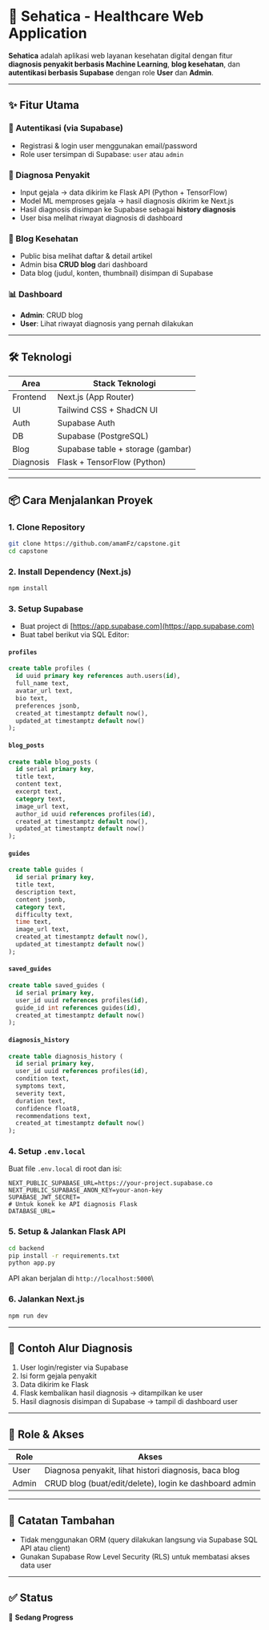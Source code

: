 # 🏥 Sehatica - Healthcare Web Application

**Sehatica** adalah aplikasi web layanan kesehatan digital dengan fitur **diagnosis penyakit berbasis Machine Learning**, **blog kesehatan**, dan **autentikasi berbasis Supabase** dengan role **User** dan **Admin**.

---

## ✨ Fitur Utama

### 🔐 Autentikasi (via Supabase)

- Registrasi & login user menggunakan email/password
- Role user tersimpan di Supabase: `user` atau `admin`

### 🧠 Diagnosa Penyakit

- Input gejala → data dikirim ke Flask API (Python + TensorFlow)
- Model ML memproses gejala → hasil diagnosis dikirim ke Next.js
- Hasil diagnosis disimpan ke Supabase sebagai **history diagnosis**
- User bisa melihat riwayat diagnosis di dashboard

### 📝 Blog Kesehatan

- Public bisa melihat daftar & detail artikel
- Admin bisa **CRUD blog** dari dashboard
- Data blog (judul, konten, thumbnail) disimpan di Supabase

### 📊 Dashboard

- **Admin**: CRUD blog
- **User**: Lihat riwayat diagnosis yang pernah dilakukan

---

## 🛠️ Teknologi

| Area      | Stack Teknologi                    |
| --------- | ---------------------------------- |
| Frontend  | Next.js (App Router)               |
| UI        | Tailwind CSS + ShadCN UI           |
| Auth      | Supabase Auth                      |
| DB        | Supabase (PostgreSQL) |
| Blog      | Supabase table + storage (gambar)  |
| Diagnosis | Flask + TensorFlow (Python)        |

---

## 📦 Cara Menjalankan Proyek

### 1. Clone Repository

```bash
git clone https://github.com/amamFz/capstone.git
cd capstone
```

### 2. Install Dependency (Next.js)

```bash
npm install
```

### 3. Setup Supabase

- Buat project di [https://app.supabase.com](https://app.supabase.com)
- Buat tabel berikut via SQL Editor:

#### `profiles`

```sql
create table profiles (
  id uuid primary key references auth.users(id),
  full_name text,
  avatar_url text,
  bio text,
  preferences jsonb,
  created_at timestamptz default now(),
  updated_at timestamptz default now()
);
```

#### `blog_posts`

```sql
create table blog_posts (
  id serial primary key,
  title text,
  content text,
  excerpt text,
  category text,
  image_url text,
  author_id uuid references profiles(id),
  created_at timestamptz default now(),
  updated_at timestamptz default now()
);
```

#### `guides`

```sql
create table guides (
  id serial primary key,
  title text,
  description text,
  content jsonb,
  category text,
  difficulty text,
  time text,
  image_url text,
  created_at timestamptz default now(),
  updated_at timestamptz default now()
);
```

#### `saved_guides`

```sql
create table saved_guides (
  id serial primary key,
  user_id uuid references profiles(id),
  guide_id int references guides(id),
  created_at timestamptz default now()
);
```

#### `diagnosis_history`

```sql
create table diagnosis_history (
  id serial primary key,
  user_id uuid references profiles(id),
  condition text,
  symptoms text,
  severity text,
  duration text,
  confidence float8,
  recommendations text,
  created_at timestamptz default now()
);
```

### 4. Setup `.env.local`

Buat file `.env.local` di root dan isi:

```env
NEXT_PUBLIC_SUPABASE_URL=https://your-project.supabase.co
NEXT_PUBLIC_SUPABASE_ANON_KEY=your-anon-key
SUPABASE_JWT_SECRET=
# Untuk konek ke API diagnosis Flask
DATABASE_URL=
```

### 5. Setup & Jalankan Flask API

```bash
cd backend
pip install -r requirements.txt
python app.py
```

API akan berjalan di `http://localhost:5000`\

### 6. Jalankan Next.js

```bash
npm run dev
```

---

## 🧲 Contoh Alur Diagnosis

1. User login/register via Supabase
2. Isi form gejala penyakit
3. Data dikirim ke Flask 
4. Flask kembalikan hasil diagnosis → ditampilkan ke user
5. Hasil diagnosis disimpan di Supabase → tampil di dashboard user

---

## 👥 Role & Akses

| Role  | Akses                                                  |
| ----- | ------------------------------------------------------ |
| User  | Diagnosa penyakit, lihat histori diagnosis, baca blog  |
| Admin | CRUD blog (buat/edit/delete), login ke dashboard admin |

---

## 📁 Catatan Tambahan

- Tidak menggunakan ORM (query dilakukan langsung via Supabase SQL API atau client)
- Gunakan Supabase Row Level Security (RLS) untuk membatasi akses data user

---

## ✅ Status

🔄 **Sedang Progress**

